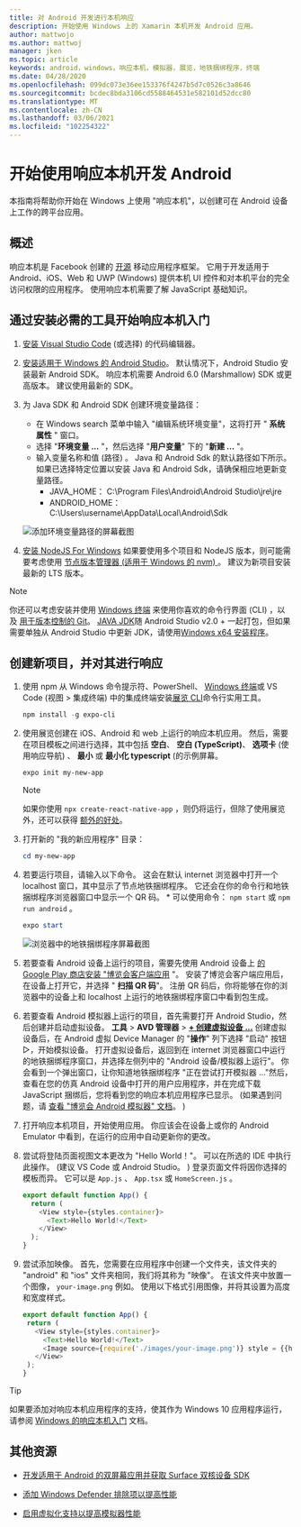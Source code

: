```yaml
---
title: 对 Android 开发进行本机响应
description: 开始使用 Windows 上的 Xamarin 本机开发 Android 应用。
author: mattwojo
ms.author: mattwoj
manager: jken
ms.topic: article
keywords: android，windows，响应本机，模拟器，展览，地铁捆绑程序，终端
ms.date: 04/28/2020
ms.openlocfilehash: 099dc073e36ee153376f4247b5d7c0526c3a8646
ms.sourcegitcommit: bcdec8bda3106cd5588464531e582101d52dcc80
ms.translationtype: MT
ms.contentlocale: zh-CN
ms.lasthandoff: 03/06/2021
ms.locfileid: "102254322"
---
```

# <a name="get-started-developing-for-android-using-react-native"></a>开始使用响应本机开发 Android

本指南将帮助你开始在 Windows 上使用 "响应本机"，以创建可在 Android 设备上工作的跨平台应用。

## <a name="overview"></a>概述

响应本机是 Facebook 创建的 [开源](https://github.com/facebook/react-native) 移动应用程序框架。 它用于开发适用于 Android、iOS、Web 和 UWP (Windows) 提供本机 UI 控件和对本机平台的完全访问权限的应用程序。 使用响应本机需要了解 JavaScript 基础知识。

## <a name="get-started-with-react-native-by-installing-required-tools"></a>通过安装必需的工具开始响应本机入门

1. [安装 Visual Studio Code](https://code.visualstudio.com) (或选择) 的代码编辑器。

2. [安装适用于 Windows 的 Android Studio](https://developer.android.com/studio)。 默认情况下，Android Studio 安装最新 Android SDK。 响应本机需要 Android 6.0 (Marshmallow) SDK 或更高版本。 建议使用最新的 SDK。

3. 为 Java SDK 和 Android SDK 创建环境变量路径：
    - 在 Windows search 菜单中输入 "编辑系统环境变量"，这将打开 " **系统属性** " 窗口。
    - 选择 "**环境变量 ...** "，然后选择 "**用户变量**" 下的 "**新建 ...** "。
    - 输入变量名称和值 (路径) 。 Java 和 Android Sdk 的默认路径如下所示。 如果已选择特定位置以安装 Java 和 Android Sdk，请确保相应地更新变量路径。
        - JAVA_HOME： C:\Program Files\Android\Android Studio\jre\jre
        - ANDROID_HOME： C:\Users\username\AppData\Local\Android\Sdk

    ![添加环境变量路径的屏幕截图](../images/add-environmental-variable-path.png)

4. [安装 NodeJS For Windows](https://nodejs.org/en/) 如果要使用多个项目和 NodeJS 版本，则可能需要考虑使用 [节点版本管理器 (适用于 Windows 的 nvm) ](https://github.com/coreybutler/nvm-windows#node-version-manager-nvm-for-windows) 。 建议为新项目安装最新的 LTS 版本。

> [!NOTE]
> 你还可以考虑安装并使用 [Windows 终端](https://www.microsoft.com/p/windows-terminal-preview/9n0dx20hk701?activetab=pivot:overviewtab) 来使用你喜欢的命令行界面 (CLI) ，以及 [用于版本控制的 Git](https://git-scm.com/downloads)。 [JAVA JDK](https://www.oracle.com/java/technologies/javase-downloads.html)随 Android Studio v2.0 + 一起打包，但如果需要单独从 Android Studio 中更新 JDK，请使用[Windows x64 安装程序](https://www.oracle.com/java/technologies/javase-jdk14-downloads.html)。

## <a name="create-a-new-project-with-react-native"></a>创建新项目，并对其进行响应

1. 使用 npm 从 Windows 命令提示符、PowerShell、 [Windows 终端](https://www.microsoft.com/p/windows-terminal-preview/9n0dx20hk701?activetab=pivot:overviewtab)或 VS Code (视图 > 集成终端) 中的集成终端安装[展览 CLI](https://docs.expo.io/versions/latest/)命令行实用工具。

    ```powershell
    npm install -g expo-cli
    ```

2. 使用展览创建在 iOS、Android 和 web 上运行的响应本机应用。 然后，需要在项目模板之间进行选择，其中包括 **空白**、 **空白 (TypeScript)**、 **选项卡** (使用响应导航) 、 **最小** 或 **最小化 typescript** (的示例屏幕。

    ```powershell
    expo init my-new-app
    ```

    > [!NOTE]
    > 如果你使用 `npx create-react-native-app` ，则仍将运行，但除了使用展览外，还可以获得 [额外的好处](https://github.com/react-native-community/discussions-and-proposals/issues/23)。

3. 打开新的 "我的新应用程序" 目录：

    ```powershell
    cd my-new-app
    ```

4. 若要运行项目，请输入以下命令。 这会在默认 internet 浏览器中打开一个 localhost 窗口，其中显示了节点地铁捆绑程序。 它还会在你的命令行和地铁捆绑程序浏览器窗口中显示一个 QR 码。 * 可以使用命令： `npm start` 或 `npm run android` 。

     ```powershell
    expo start
    ```

    ![浏览器中的地铁捆绑程序屏幕截图](../images/metro-bundler.png)

5. 若要查看 Android 设备上运行的项目，需要先使用 Android 设备上 [的 Google Play 商店安装 "博览会客户端应用](https://play.google.com/store/apps/details?id=host.exp.exponent&hl=en_US) "。 安装了博览会客户端应用后，在设备上打开它，并选择 " **扫描 QR 码**"。 注册 QR 码后，你将能够在你的浏览器中的设备上和 localhost 上运行的地铁捆绑程序窗口中看到包生成。

6. 若要查看 Android 模拟器上运行的项目，首先需要打开 Android Studio，然后创建并启动虚拟设备。 **工具**  > **AVD 管理器**  > **[+ 创建虚拟设备 ...](https://developer.android.com/studio/run/managing-avds#createavd)** 创建虚拟设备后，在 Android 虚拟 Device Manager 的 "**操作**" 列下选择 "启动" 按钮▷，开始模拟设备。 打开虚拟设备后，返回到在 internet 浏览器窗口中运行的地铁捆绑程序窗口，并选择左侧列中的 "Android 设备/模拟器上运行"。 你会看到一个弹出窗口，让你知道地铁捆绑程序 "正在尝试打开模拟器 ..."然后，查看在您的仿真 Android 设备中打开的用户应用程序，并在完成下载 JavaScript 捆绑后，您将看到您的响应本机应用程序已显示。  (如果遇到问题，请 [查看 "博览会 Android 模拟器" 文档](https://docs.expo.io/workflow/android-studio-emulator/)。 ) 

7. 打开响应本机项目，开始使用应用。 你应该会在设备上或你的 Android Emulator 中看到，在运行的应用中自动更新你的更改。

8. 尝试将登陆页面视图文本更改为 "Hello World！"。 可以在所选的 IDE 中执行此操作。  (建议 VS Code 或 Android Studio。 ) 登录页面文件将因你选择的模板而异。 它可以是 `App.js` 、 `App.tsx` 或 `HomeScreen.js` 。

    ```typescript
    export default function App() {
      return (
        <View style={styles.container}>
          <Text>Hello World!</Text>
        </View>
      );
    }
    ```

9. 尝试添加映像。 首先，您需要在应用程序中创建一个文件夹，该文件夹的 "android" 和 "ios" 文件夹相同，我们将其称为 "映像"。 在该文件夹中放置一个图像， `your-image.png` 例如。 使用以下格式引用图像，并将其设置为高度和宽度样式。

     ```typescript
    export default function App() {
      return (
        <View style={styles.container}>
          <Text>Hello World!</Text>
          <Image source={require('./images/your-image.png')} style = {{height: 200, width: 250, }} />
        </View>
      );
    }
    ```

> [!TIP]
> 如果要添加对响应本机应用程序的支持，使其作为 Windows 10 应用程序运行，请参阅 [Windows 的响应本机入门](https://microsoft.github.io/react-native-windows/docs/getting-started) 文档。

## <a name="additional-resources"></a>其他资源

- [开发适用于 Android 的双屏幕应用并获取 Surface 双核设备 SDK](/dual-screen/android/)

- [添加 Windows Defender 排除项以提高性能](defender-settings.md)

- [启用虚拟化支持以提高模拟器性能](emulator.md#enable-virtualization-support)